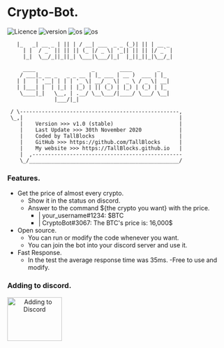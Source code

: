 # Crypto-Bot.
![Licence](https://img.shields.io/github/license/TallBlocks/Crypto-Bot)
![version](https://img.shields.io/static/v1?label=version&message=v1.0-stable&color=brightgreen)
![os](https://img.shields.io/static/v1?label=os%20support&message=linux&color=blue)
![os](https://img.shields.io/static/v1?label=os%20support&message=windows&color=blue)
```
   |_   _| __ _ | || | / __| ___  _ _ (_)| || | __ _ 
     | |  / _` || || || (_ |/ _ \| '_|| || || |/ _` |
     |_|  \__/_||_||_| \___|\___/|_|  |_||_||_|\__/_|
                                                  
     ____                  _        ____        _   
    / ___|_ __ _   _ _ __ | |_ ___ | __ )  ___ | |_ 
   | |   | '__| | | | '_ \| __/ _ \|  _ \ / _ \| __|
   | |___| |  | |_| | |_) | || (_) | |_) | (_) | |_ 
    \____|_|   \__, | .__/ \__\___/|____/ \___/ \__|
               |___/|_|                             

 / \---------------------------------------------------, 
 \_,|                                                  |   
    |    Version >>> v1.0 (stable)                     | 
    |    Last Update >>> 30th November 2020            |
    |    Coded by TallBlocks                           |
    |    GitHub >>> https://github.com/TallBlocks      |
    |    My website >>> https://TallBlocks.github.io   |
    |  ,------------------------------------------------
    \_/________________________________________________/ 
```
### Features.

- Get the price of almost every crypto.
   - Show it in the status on discord.
   - Answer to the command ${the crypto you want} with the price. 
      - | your_username#1234: $BTC
      - | CryptoBot#3067: The BTC's price is: 16,000$
- Open source.
   - You can run or modify the code whenever you want.
   - You can join the bot into your discord server and use it.
- Fast Response.
   - In the test the average response time was 35ms.
-Free to use and modify.
### Adding to discord.

<a class="col-md-6 col-lg-4 mb-5" href="https://discord.com/api/oauth2/authorize?client_id=780155528692498453&amp;permissions=67584&amp;redirect_uri=https%3A%2F%2FTallBlocks.github.io%2FCryptoBot%2F&amp;scope=bot" align="center">
<img class="img-fluid" src="https://tallblocks.github.io/CryptoBot/img/discord.jpeg" alt="Adding to Discord" width="125px" height="100px">
</a>
